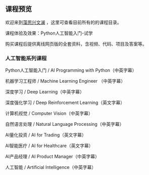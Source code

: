 ## 课程预览
欢迎来到[藻思兴文澜](https://shop556630731.taobao.com/) ，这里可查看目前所有的的课程目录。

课程体验及效果：Python人工智能入门-试学

购买课程后提供离线网页版的全套资料，含视频、代码、项目及答案等。

### 人工智能系列课程
Python人工智能入门 / AI Programming with Python（中英字幕）

机器学习工程师 / Machine Learning Engineer （中英字幕）

深度学习 / Deep Learning（中英字幕）

深度强化学习 / Deep Reinforcement Learning（英文字幕）

计算机视觉 / Computer Vision（中英字幕）

自然语言处理 / Natural Language Processing（中英字幕）

AI量化投资 / AI for Trading（英文字幕）

AI智能医疗 / AI for Healthcare（英文字幕）

AI产品经理 / AI Product Manager（中英字幕）

人工智能 / Artificial Intelligence（中英字幕）
